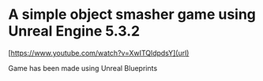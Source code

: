 # A simple object smasher game using Unreal Engine 5.3.2

[https://www.youtube.com/watch?v=XwITQldpdsY](url)



Game has been made using Unreal Blueprints
